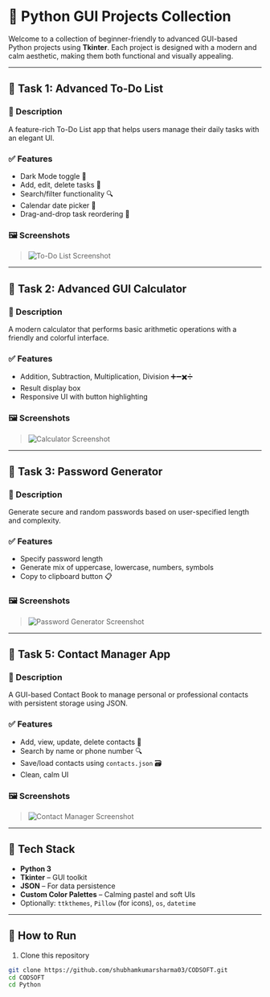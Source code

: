 # 🌟 Python GUI Projects Collection

Welcome to a collection of beginner-friendly to advanced GUI-based Python projects using **Tkinter**. Each project is designed with a modern and calm aesthetic, making them both functional and visually appealing.

---

## 📝 Task 1: Advanced To-Do List

### 📌 Description
A feature-rich To-Do List app that helps users manage their daily tasks with an elegant UI.

### ✅ Features
- Dark Mode toggle 🌙
- Add, edit, delete tasks 📝
- Search/filter functionality 🔍
- Calendar date picker 📅
- Drag-and-drop task reordering 🧲

### 🖼 Screenshots
> ![To-Do List Screenshot](images/todo-list.png)

---

## 🧮 Task 2: Advanced GUI Calculator

### 📌 Description
A modern calculator that performs basic arithmetic operations with a friendly and colorful interface.

### ✅ Features
- Addition, Subtraction, Multiplication, Division ➕➖✖️➗
- Result display box
- Responsive UI with button highlighting

### 🖼 Screenshots
> ![Calculator Screenshot](images/calculator.png)

---

## 🔐 Task 3: Password Generator

### 📌 Description
Generate secure and random passwords based on user-specified length and complexity.

### ✅ Features
- Specify password length
- Generate mix of uppercase, lowercase, numbers, symbols
- Copy to clipboard button 📋

### 🖼 Screenshots
> ![Password Generator Screenshot](images/password-generator.png)

---

## 👥 Task 5: Contact Manager App

### 📌 Description
A GUI-based Contact Book to manage personal or professional contacts with persistent storage using JSON.

### ✅ Features
- Add, view, update, delete contacts 📇
- Search by name or phone number 🔍
- Save/load contacts using `contacts.json` 🗃
- Clean, calm UI

### 🖼 Screenshots
> ![Contact Manager Screenshot](images/contact-manager.png)

---

## 🧰 Tech Stack

- **Python 3**
- **Tkinter** – GUI toolkit
- **JSON** – For data persistence
- **Custom Color Palettes** – Calming pastel and soft UIs
- Optionally: `ttkthemes`, `Pillow` (for icons), `os`, `datetime`

---

## 🚀 How to Run

1. Clone this repository  
```bash
git clone https://github.com/shubhamkumarsharma03/CODSOFT.git
cd CODSOFT
cd Python
